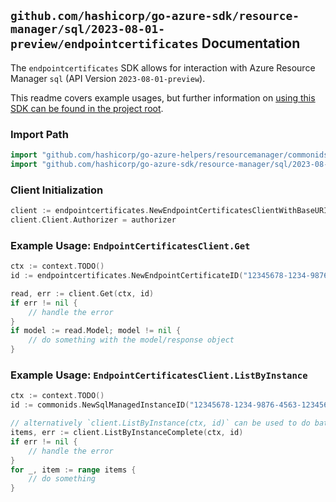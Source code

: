 
## `github.com/hashicorp/go-azure-sdk/resource-manager/sql/2023-08-01-preview/endpointcertificates` Documentation

The `endpointcertificates` SDK allows for interaction with Azure Resource Manager `sql` (API Version `2023-08-01-preview`).

This readme covers example usages, but further information on [using this SDK can be found in the project root](https://github.com/hashicorp/go-azure-sdk/tree/main/docs).

### Import Path

```go
import "github.com/hashicorp/go-azure-helpers/resourcemanager/commonids"
import "github.com/hashicorp/go-azure-sdk/resource-manager/sql/2023-08-01-preview/endpointcertificates"
```


### Client Initialization

```go
client := endpointcertificates.NewEndpointCertificatesClientWithBaseURI("https://management.azure.com")
client.Client.Authorizer = authorizer
```


### Example Usage: `EndpointCertificatesClient.Get`

```go
ctx := context.TODO()
id := endpointcertificates.NewEndpointCertificateID("12345678-1234-9876-4563-123456789012", "example-resource-group", "managedInstanceValue", "endpointCertificateValue")

read, err := client.Get(ctx, id)
if err != nil {
	// handle the error
}
if model := read.Model; model != nil {
	// do something with the model/response object
}
```


### Example Usage: `EndpointCertificatesClient.ListByInstance`

```go
ctx := context.TODO()
id := commonids.NewSqlManagedInstanceID("12345678-1234-9876-4563-123456789012", "example-resource-group", "managedInstanceValue")

// alternatively `client.ListByInstance(ctx, id)` can be used to do batched pagination
items, err := client.ListByInstanceComplete(ctx, id)
if err != nil {
	// handle the error
}
for _, item := range items {
	// do something
}
```
